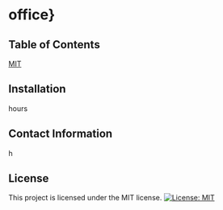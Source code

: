 # office} 
 
## Table of Contents

[MIT](https://opensource.org/licenses/MIT)

## Installation

hours


## Contact Information

h

## License 

This project is licensed under the MIT license.
[![License: MIT](https://img.shields.io/badge/License-MIT-yellow.svg)](https://opensource.org/licenses/MIT)

